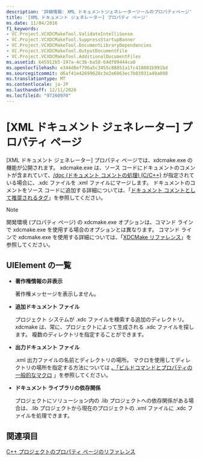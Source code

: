```yaml
---
description: '詳細情報: XML ドキュメントジェネレーターツールのプロパティページ'
title: '[XML ドキュメント ジェネレーター] プロパティ ページ'
ms.date: 11/04/2016
f1_keywords:
- VC.Project.VCXDCMakeTool.ValidateIntelliSense
- VC.Project.VCXDCMakeTool.SuppressStartupBanner
- VC.Project.VCXDCMakeTool.DocumentLibraryDependencies
- VC.Project.VCXDCMakeTool.OutputDocumentFile
- VC.Project.VCXDCMakeTool.AdditionalDocumentFiles
ms.assetid: 645912b5-197a-4c36-ba58-64df09444ca0
ms.openlocfilehash: e344d8ef796a5c3455c88851a1fc410801b991bd
ms.sourcegitcommit: d6af41e42699628c3e2e6063ec7b03931a49a098
ms.translationtype: MT
ms.contentlocale: ja-JP
ms.lasthandoff: 12/11/2020
ms.locfileid: "97260970"
---
```

# <a name="xml-document-generator-tool-property-pages"></a>[XML ドキュメント ジェネレーター] プロパティ ページ

[XML ドキュメント ジェネレーター] プロパティ ページでは、xdcmake.exe の機能が公開されます。 xdcmake.exe は、ソース コードにドキュメントのコメントが含まれていて、[/doc (ドキュメント コメントの処理) (C/C++)](doc-process-documentation-comments-c-cpp.md) が指定されている場合に、.xdc ファイルを .xml ファイルにマージします。 ドキュメントのコメントをソース コードに追加する詳細については、「[ドキュメント コメントとして推奨されるタグ](recommended-tags-for-documentation-comments-visual-cpp.md)」を参照してください。

> [!NOTE]
> 開発環境 (プロパティ ページ) の xdcmake.exe オプションは、コマンド ラインで xdcmake.exe を使用する場合のオプションとは異なります。 コマンド ラインで xdcmake.exe を使用する詳細については、「[XDCMake リファレンス](xdcmake-reference.md)」を参照してください。

## <a name="uielement-list"></a>UIElement の一覧

- **著作権情報の非表示**

   著作権メッセージを表示しません。

- **追加ドキュメント ファイル**

   プロジェクト システムが .xdc ファイルを検索する追加のディレクトリ。 xdcmake は、常に、プロジェクトによって生成される .xdc ファイルを探します。 複数のディレクトリを指定することができます。

- **出力ドキュメント ファイル**

   .xml 出力ファイルの名前とディレクトリの場所。 マクロを使用してディレクトリの場所を指定する方法については [、「ビルドコマンドとプロパティの一般的なマクロ](common-macros-for-build-commands-and-properties.md) 」を参照してください。

- **ドキュメント ライブラリの依存関係**

   プロジェクトにソリューション内の .lib プロジェクトへの依存関係がある場合は、.lib プロジェクトから現在のプロジェクトの .xml ファイルに .xdc ファイルを処理できます。

## <a name="see-also"></a>関連項目

[C++ プロジェクトのプロパティ ページのリファレンス](property-pages-visual-cpp.md)
